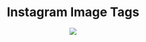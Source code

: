 <h1 align="center">Instagram Image Tags</h1>

<p align="center">
  <img src="https://https://github.com/Adam-Ozbayraktar/instagram_image_tags/blob/master/demo/demo.gif">
</p>